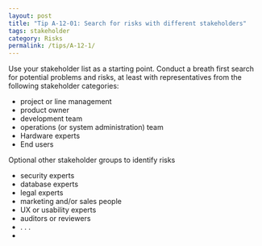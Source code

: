 ```yaml
---
layout: post
title: "Tip A-12-01: Search for risks with different stakeholders"
tags: stakeholder
category: Risks
permalink: /tips/A-12-1/
---
```


Use your stakeholder list as a starting point. Conduct a breath first search for potential problems and risks, at least with representatives from the following stakeholder categories:

* project or line management
* product owner
* development team
* operations (or system administration) team
* Hardware experts
* End users

Optional other stakeholder groups to identify risks

* security experts
* database experts
* legal experts
* marketing and/or sales people
* UX or usability experts
* auditors or reviewers
* . . . 
* 